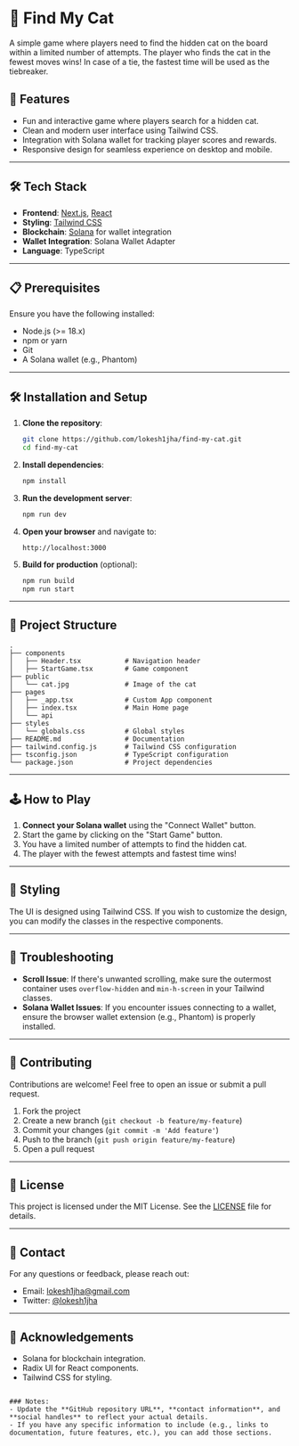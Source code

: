 # 🐾 Find My Cat

A simple game where players need to find the hidden cat on the board within a limited number of attempts. The player who finds the cat in the fewest moves wins! In case of a tie, the fastest time will be used as the tiebreaker.

## 🚀 Features 
- Fun and interactive game where players search for a hidden cat.
- Clean and modern user interface using Tailwind CSS.
- Integration with Solana wallet for tracking player scores and rewards.
- Responsive design for seamless experience on desktop and mobile.

---

## 🛠️ Tech Stack
- **Frontend**: [Next.js](https://nextjs.org/), [React](https://reactjs.org/)
- **Styling**: [Tailwind CSS](https://tailwindcss.com/)
- **Blockchain**: [Solana](https://solana.com/) for wallet integration
- **Wallet Integration**: Solana Wallet Adapter
- **Language**: TypeScript

---

## 📋 Prerequisites
Ensure you have the following installed:
- Node.js (>= 18.x)
- npm or yarn
- Git
- A Solana wallet (e.g., Phantom)

---

## 🛠️ Installation and Setup

1. **Clone the repository**:
   ```bash
   git clone https://github.com/lokesh1jha/find-my-cat.git
   cd find-my-cat
   ```

2. **Install dependencies**:
   ```bash
   npm install
   ```

3. **Run the development server**:
   ```bash
   npm run dev
   ```

4. **Open your browser** and navigate to:
   ```
   http://localhost:3000
   ```

5. **Build for production** (optional):
   ```bash
   npm run build
   npm run start
   ```

---

## 📂 Project Structure
```
.
├── components
│   ├── Header.tsx           # Navigation header
│   ├── StartGame.tsx        # Game component
├── public
│   └── cat.jpg              # Image of the cat
├── pages
│   ├── _app.tsx             # Custom App component
│   ├── index.tsx            # Main Home page
│   └── api
├── styles
│   └── globals.css          # Global styles
├── README.md                # Documentation
├── tailwind.config.js       # Tailwind CSS configuration
├── tsconfig.json            # TypeScript configuration
└── package.json             # Project dependencies
```

---

## 🕹️ How to Play
1. **Connect your Solana wallet** using the "Connect Wallet" button.
2. Start the game by clicking on the "Start Game" button.
3. You have a limited number of attempts to find the hidden cat.
4. The player with the fewest attempts and fastest time wins!

---

## 🎨 Styling
The UI is designed using Tailwind CSS. If you wish to customize the design, you can modify the classes in the respective components.

---

## 🔧 Troubleshooting
- **Scroll Issue**: If there's unwanted scrolling, make sure the outermost container uses `overflow-hidden` and `min-h-screen` in your Tailwind classes.
- **Solana Wallet Issues**: If you encounter issues connecting to a wallet, ensure the browser wallet extension (e.g., Phantom) is properly installed.

---

## 🤝 Contributing
Contributions are welcome! Feel free to open an issue or submit a pull request.

1. Fork the project
2. Create a new branch (`git checkout -b feature/my-feature`)
3. Commit your changes (`git commit -m 'Add feature'`)
4. Push to the branch (`git push origin feature/my-feature`)
5. Open a pull request

---

## 📜 License
This project is licensed under the MIT License. See the [LICENSE](LICENSE) file for details.

---

## 💬 Contact
For any questions or feedback, please reach out:

- Email: lokesh1jha@gmail.com
- Twitter: [@lokesh1jha](https://twitter.com/lokesh1jha)

---

## 🌟 Acknowledgements
- Solana for blockchain integration.
- Radix UI for React components.
- Tailwind CSS for styling.
```

### Notes:
- Update the **GitHub repository URL**, **contact information**, and **social handles** to reflect your actual details.
- If you have any specific information to include (e.g., links to documentation, future features, etc.), you can add those sections.
